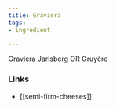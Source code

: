 ```yaml
---
title: Graviera
tags:
- ingredient

---
```

Graviera Jarlsberg OR Gruyère

### Links

* [[semi-firm-cheeses]]
